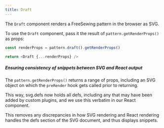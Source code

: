 ```yaml
---
title: Draft
---
```


The `Draft` component renders a FreeSewing pattern in the browser as SVG.

To use the `Draft` component, pass it the result of `pattern.getRenderProps()`
as props:

```js 
const renderProps = pattern.draft().getRenderProps()

return <Draft {...renderProps} />
```

<Note>

##### Ensuring consistency of snippets between SVG and React output

The `pattern.getRenderProps()` returns a range of props, including
an SVG object on which the `preRender` hook gets called prior to
returning.

This way, svg.defs now holds all defs, including any that may have 
been added by custom plugins, and we use this verbatim in our 
React component.

This removes any discrepancies in how SVG rendering and React 
rendering handles the defs section of the SVG document, 
and thus displays snippets.

</Note>

